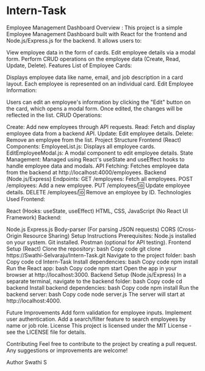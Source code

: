 # Intern-Task
Employee Management Dashboard 
Overview : 
This project is a simple Employee Management Dashboard built with React for the frontend and Node.js/Express.js for the backend. It allows users to:

View employee data in the form of cards.
Edit employee details via a modal form.
Perform CRUD operations on the employee data (Create, Read, Update, Delete).
Features
List of Employee Cards:

Displays employee data like name, email, and job description in a card layout.
Each employee is represented on an individual card.
Edit Employee Information:

Users can edit an employee's information by clicking the "Edit" button on the card, which opens a modal form.
Once edited, the changes will be reflected in the list.
CRUD Operations:

Create: Add new employees through API requests.
Read: Fetch and display employee data from a backend API.
Update: Edit employee details.
Delete: Remove an employee from the list.
Project Structure
Frontend (React)
Components:
EmployeeList.js: Displays all employee cards.
EditEmployeeModal.js: A modal component to edit employee details.
State Management:
Managed using React's useState and useEffect hooks to handle employee data and modals.
API Fetching:
Fetches employee data from the backend at http://localhost:4000/employees.
Backend (Node.js/Express)
Endpoints:
GET /employees: Fetch all employees.
POST /employees: Add a new employee.
PUT /employees/:id: Update employee details.
DELETE /employees/:id: Remove an employee by ID.
Technologies Used
Frontend:

React (Hooks: useState, useEffect)
HTML, CSS, JavaScript (No React UI Framework)
Backend:

Node.js
Express.js
Body-parser (For parsing JSON requests)
CORS (Cross-Origin Resource Sharing)
Setup Instructions
Prerequisites:
Node.js installed on your system.
Git installed.
Postman (optional for API testing).
Frontend Setup (React)
Clone the repository:
bash
Copy code
git clone https://Swathi-Selvaraju/Intern-Task.git
Navigate to the project folder:
bash
Copy code
cd Intern-Task
Install dependencies:
bash
Copy code
npm install
Run the React app:
bash
Copy code
npm start
Open the app in your browser at http://localhost:3000.
Backend Setup (Node.js/Express)
In a separate terminal, navigate to the backend folder:
bash
Copy code
cd backend
Install backend dependencies:
bash
Copy code
npm install
Run the backend server:
bash
Copy code
node server.js
The server will start at http://localhost:4000.


Future Improvements
Add form validation for employee inputs.
Implement user authentication.
Add a search/filter feature to search employees by name or job role.
License
This project is licensed under the MIT License - see the LICENSE file for details.

Contributing
Feel free to contribute to the project by creating a pull request. Any suggestions or improvements are welcome!

Author
Swathi S

